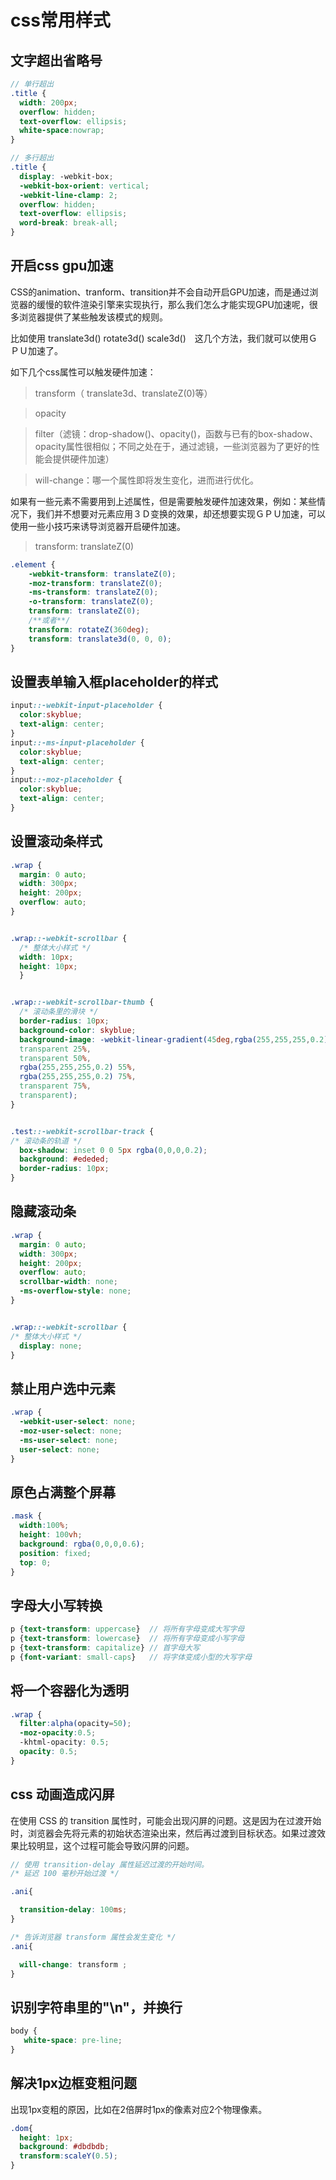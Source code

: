 # css常用样式


## 文字超出省略号

```scss
// 单行超出
.title {
  width: 200px;
  overflow: hidden;
  text-overflow: ellipsis;
  white-space:nowrap;
}

// 多行超出
.title {
  display: -webkit-box;
  -webkit-box-orient: vertical;
  -webkit-line-clamp: 2;
  overflow: hidden;
  text-overflow: ellipsis;
  word-break: break-all;
}
```
## 开启css gpu加速

CSS的animation、tranform、transition并不会自动开启GPU加速，而是通过浏览器的缓慢的软件渲染引擎来实现执行，那么我们怎么才能实现GPU加速呢，很多浏览器提供了某些触发该模式的规则。

比如使用 translate3d() rotate3d() scale3d()　这几个方法，我们就可以使用ＧＰＵ加速了。

如下几个css属性可以触发硬件加速：

> transform（ translate3d、translateZ(0)等）

> opacity

> filter（滤镜：drop-shadow()、opacity()，函数与已有的box-shadow、opacity属性很相似；不同之处在于，通过滤镜，一些浏览器为了更好的性能会提供硬件加速）

> will-change：哪一个属性即将发生变化，进而进行优化。

如果有一些元素不需要用到上述属性，但是需要触发硬件加速效果，例如：某些情况下，我们并不想要对元素应用３Ｄ变换的效果，却还想要实现ＧＰＵ加速，可以使用一些小技巧来诱导浏览器开启硬件加速。

> transform: translateZ(0)
```css
.element {
    -webkit-transform: translateZ(0);
    -moz-transform: translateZ(0);
    -ms-transform: translateZ(0);
    -o-transform: translateZ(0);
    transform: translateZ(0); 
    /**或者**/
    transform: rotateZ(360deg);
    transform: translate3d(0, 0, 0);
} 
```

## 设置表单输入框placeholder的样式

```scss
input::-webkit-input-placeholder {
  color:skyblue;
  text-align: center;
}
input::-ms-input-placeholder {
  color:skyblue;
  text-align: center;
}
input::-moz-placeholder {
  color:skyblue;
  text-align: center;
}
```

## 设置滚动条样式

```scss
.wrap {
  margin: 0 auto;
  width: 300px;
  height: 200px;
  overflow: auto;
}


.wrap::-webkit-scrollbar {
  /* 整体大小样式 */
  width: 10px;
  height: 10px;
  }


.wrap::-webkit-scrollbar-thumb {
  /* 滚动条里的滑块 */
  border-radius: 10px;
  background-color: skyblue;
  background-image: -webkit-linear-gradient(45deg,rgba(255,255,255,0.2) 25%,
  transparent 25%,
  transparent 50%,
  rgba(255,255,255,0.2) 55%,
  rgba(255,255,255,0.2) 75%,
  transparent 75%,
  transparent);
}


.test::-webkit-scrollbar-track {
/* 滚动条的轨道 */
  box-shadow: inset 0 0 5px rgba(0,0,0,0.2);
  background: #ededed;
  border-radius: 10px;
}
```

## 隐藏滚动条

```scss
.wrap {
  margin: 0 auto;
  width: 300px;
  height: 200px;
  overflow: auto;
  scrollbar-width: none;
  -ms-overflow-style: none;
}


.wrap::-webkit-scrollbar {
/* 整体大小样式 */
  display: none;
}
```

## 禁止用户选中元素

```scss
.wrap { 
  -webkit-user-select: none;
  -moz-user-select: none;
  -ms-user-select: none;
  user-select: none;
}
```

## 原色占满整个屏幕

```scss
.mask {
  width:100%;
  height: 100vh;
  background: rgba(0,0,0,0.6);
  position: fixed;
  top: 0;
}
```

## 字母大小写转换

```scss
p {text-transform: uppercase}  // 将所有字母变成大写字母
p {text-transform: lowercase}  // 将所有字母变成小写字母
p {text-transform: capitalize} // 首字母大写
p {font-variant: small-caps}   // 将字体变成小型的大写字母
```

## 将一个容器化为透明

```scss
.wrap { 
  filter:alpha(opacity=50); 
  -moz-opacity:0.5; 
  -khtml-opacity: 0.5; 
  opacity: 0.5; 
}
```

## css 动画造成闪屏

在使用 CSS 的 transition 属性时，可能会出现闪屏的问题。这是因为在过渡开始时，浏览器会先将元素的初始状态渲染出来，然后再过渡到目标状态。如果过渡效果比较明显，这个过程可能会导致闪屏的问题。

```scss
// 使用 transition-delay 属性延迟过渡的开始时间。
/* 延迟 100 毫秒开始过渡 */

.ani{

  transition-delay: 100ms; 
}

/* 告诉浏览器 transform 属性会发生变化 */
.ani{

  will-change: transform ;
}
```

## 识别字符串里的"\n"，并换行

```scss
body {
   white-space: pre-line;
}
```

## 解决1px边框变粗问题

出现1px变粗的原因，比如在2倍屏时1px的像素对应2个物理像素。
```scss
.dom{
  height: 1px;
  background: #dbdbdb;
  transform:scaleY(0.5);
}
```